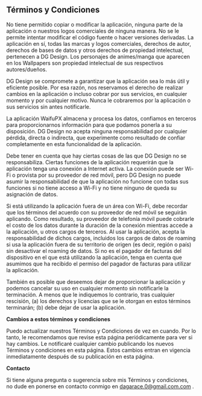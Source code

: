 ## Términos y Condiciones

No tiene permitido copiar o modificar la aplicación, ninguna parte de la aplicación o nuestros logos comerciales de ninguna manera. No se le permite intentar modificar el código fuente o hacer versiones derivadas. La aplicación en sí, todas las marcas y logos comerciales, derechos de autor, derechos de bases de datos y otros derechos de propiedad intelectual, pertenecen a DG Design. Los personajes de animes/manga que aparecen en los Wallpapers son propiedad intelectual de sus respectivos autores/dueños.

DG Design se compromete a garantizar que la aplicación sea lo más útil y eficiente posible. Por esa razón, nos reservamos el derecho de realizar cambios en la aplicación o incluso cobrar por sus servicios, en cualquier momento y por cualquier motivo. Nunca le cobraremos por la aplicación o sus servicios sin antes notificarle.

La aplicación WaifuPX almacena y procesa los datos, confiamos en terceros para proporcionarnos información para que podamos ponerla a su disposición. DG Design no acepta ninguna responsabilidad por cualquier pérdida, directa o indirecta, que experimente como resultado de confiar completamente en esta funcionalidad de la aplicación.

Debe tener en cuenta que hay ciertas cosas de las que DG Design no se responsabiliza. Ciertas funciones de la aplicación requerirán que la aplicación tenga una conexión a Internet activa. La conexión puede ser Wi-Fi o provista por su proveedor de red móvil, pero DG Design no puede asumir la responsabilidad de que la aplicación no funcione con todas sus funciones si no tiene acceso a Wi-Fi y no tiene ninguno de queda su asignación de datos.

Si está utilizando la aplicación fuera de un área con Wi-Fi, debe recordar que los términos del acuerdo con su proveedor de red móvil se seguirán aplicando. Como resultado, su proveedor de telefonía móvil puede cobrarle el costo de los datos durante la duración de la conexión mientras accede a la aplicación, u otros cargos de terceros. Al usar la aplicación, acepta la responsabilidad de dichos cargos, incluidos los cargos de datos de roaming si usa la aplicación fuera de su territorio de origen (es decir, región o país) sin desactivar el roaming de datos. Si no es el pagador de facturas del dispositivo en el que está utilizando la aplicación, tenga en cuenta que asumimos que ha recibido el permiso del pagador de facturas para utilizar la aplicación.

También es posible que deseemos dejar de proporcionar la aplicación y podemos cancelar su uso en cualquier momento sin notificarle la terminación. A menos que le indiquemos lo contrario, tras cualquier rescisión, (a) los derechos y licencias que se le otorgan en estos términos terminarán; (b) debe dejar de usar la aplicación.

**Cambios a estos términos y condiciones**

Puedo actualizar nuestros Términos y Condiciones de vez en cuando. Por lo tanto, le recomendamos que revise esta página periódicamente para ver si hay cambios. Le notificaré cualquier cambio publicando los nuevos Términos y condiciones en esta página. Estos cambios entran en vigencia inmediatamente después de su publicación en esta página.

**Contacto**

Si tiene alguna pregunta o sugerencia sobre mis Términos y condiciones, no dude en ponerse en contacto conmigo en dagarace.0@gmail.com.com .
